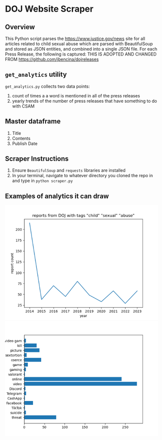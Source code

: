 # DOJ Website Scraper

## Overview
This Python script parses the https://www.justice.gov/news site for all articles related to child sexual abuse which are parsed with BeautifulSoup and stored as JSON entities, and combined into a single JSON file. For each Press Release, the following is captured: 
THIS IS ADOPTED AND CHANGED FROM https://github.com/jbencina/dojreleases

## `get_analytics` utility
`get_analytics.py` collects two data points:
1. count of times a a word is mentioned in all of the press releases
2. yearly trends of the number of press releases that have something to do with CSAM

## Master dataframe
1. Title
2. Contents
3. Publish Date

## Scraper Instructions
1. Ensure `BeautifulSoup` and `requests` libraries are installed
2. In your terminal, navigate to whatever directory you cloned the repo in and type in `python scraper.py`

## Examples of analytics it can draw
![Alt text](yearly_trends.png)
![Alt text](bar.png)